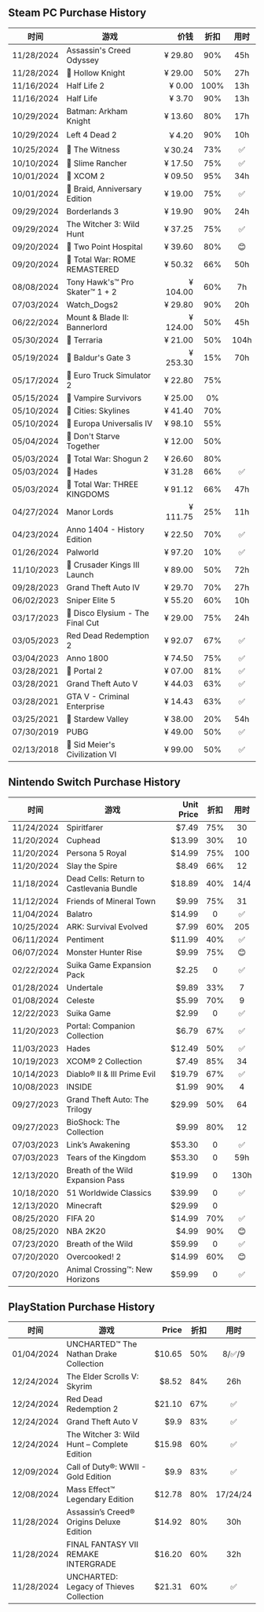 ## Steam PC Purchase History

| 时间       | 游戏                                     | 价钱           |  折扣 | 用时| 
|------------|-----------------------------------------|---------------:|:-----:|:-----:|
| 11/28/2024 | Assassin's Creed Odyssey               | ¥ 29.80         |  90%  | 45h    |
| 11/28/2024 |  Hollow Knight                         | ¥ 29.00         |  50%  | 27h    |
| 11/16/2024 | Half Life 2                             | ¥ 0.00         |  100%  |  13h    |
| 11/16/2024 | Half Life                               | ¥ 3.70         |  90%  |  13h    |
| 10/29/2024 | Batman: Arkham Knight                   | ¥ 13.60         |  80%  |  17h    |
| 10/29/2024 | Left 4 Dead 2                           | ￥4.20           |  90%  |  10h    |
| 10/25/2024 |  The Witness                           | ￥30.24         |  73%  |  ✅  |
| 10/10/2024 |  Slime Rancher                         | ¥ 17.50	     |  75%  |   ✅ |
| 10/01/2024 |  XCOM 2                                | ¥ 09.50	     |  95%  |  34h |
| 10/01/2024 |  Braid, Anniversary Edition            | ¥ 19.00	     |  75%  |  ✅  |
| 09/29/2024 | Borderlands 3                           | ¥ 19.90	     |  90%  |  24h    |
| 09/29/2024 | The Witcher 3: Wild Hunt                | ¥ 37.25	     |  75%  |  ✅  |
| 09/20/2024 |  Two Point Hospital                    | ¥ 39.60	     |  80%  |  😊  |
| 09/20/2024 |  Total War: ROME REMASTERED            | ¥ 50.32	     |  66%  |  50h |
| 08/08/2024 | Tony Hawk's™ Pro Skater™ 1 + 2          | ¥ 104.00	     |  60%  |  7h  |
| 07/03/2024 | Watch_Dogs2                             | ¥ 29.80	     |  90%  | 20h  |
| 06/22/2024 | Mount & Blade II: Bannerlord            | ¥ 124.00        |  50%  |  45h    |
| 05/30/2024 |  Terraria                              | ¥ 21.00	     |  50%  | 104h |
| 05/19/2024 |  Baldur's Gate 3                       | ¥ 253.30        |  15%  |  70h |
| 05/17/2024 |  Euro Truck Simulator 2                | ¥ 22.80	     |  75%  |      |
| 05/15/2024 |  Vampire Survivors                     | ¥ 25.00	     |  0%   |      |
| 05/10/2024 |  Cities: Skylines                      | ¥ 41.40	     |  70%  |      |
| 05/10/2024 |  Europa Universalis IV                 | ¥ 98.10	     |  55%  |      |
| 05/04/2024 |  Don't Starve Together                 | ¥ 12.00	     |  50%  |      |
| 05/03/2024 |  Total War: Shogun 2                   | ¥ 26.60	     |  80%  |      |
| 05/03/2024 |  Hades                                 | ¥ 31.28         |  66%  |  ✅    |
| 05/03/2024 |  Total War: THREE KINGDOMS             | ¥ 91.12         |  66%  |  47h    |
| 04/27/2024 | Manor Lords                             | ¥ 111.75        |  25%  |  11h   |
| 04/23/2024 | Anno 1404 - History Edition             | ¥ 22.50	     |  70%  | ✅    |
| 01/26/2024 | Palworld                                | ¥ 97.20	     |  10%  |   ✅   |
| 11/10/2023 |  Crusader Kings III Launch             | ¥ 89.00	     |  50%  |  72h    |
| 09/28/2023 | Grand Theft Auto IV                     | ¥ 29.70	     |  70%  | 27h     |
| 06/02/2023 | Sniper Elite 5                          | ¥ 55.20	     |  60%  |  10h  |
| 03/17/2023 |  Disco Elysium - The Final Cut         | ¥ 29.00	     |  75%  |   24h   |
| 03/05/2023 | Red Dead Redemption 2                   | ¥ 92.07	     |  67%  |   ✅   |
| 03/04/2023 | Anno 1800                               | ¥ 74.50	     |  75%  |    ✅  |
| 03/28/2021 |  Portal 2                              | ¥ 07.00         |  81%  |  ✅    |
| 03/28/2021 | Grand Theft Auto V                      | ¥ 44.03         |  63%  |   ✅   |
| 03/28/2021 | GTA V - Criminal Enterprise             | ¥ 14.43         |  63%  | ✅     |
| 03/25/2021 |  Stardew Valley                        | ¥ 38.00         |  20%  |   54h   |
| 07/30/2019 | PUBG                                    | ¥ 49.00	     |  50%  |  ✅    |
| 02/13/2018 |  Sid Meier's Civilization VI           | ¥ 99.00	     |  50%  |   ✅   |

## Nintendo Switch Purchase History

| 时间       | 游戏                                         | Unit Price   |  折扣 | 用时| 
|------------|---------------------------------------------|-------------:|:-----:|:-----:|
| 11/24/2024 | Spiritfarer                                 |$7.49       | 75%   |30|
| 11/20/2024 | Cuphead                                     |$13.99       | 30%   |10|
| 11/20/2024 | Persona 5 Royal                             |$14.99        | 75%   |100|
| 11/20/2024 | Slay the Spire                              |$8.49        | 66%   |12|
| 11/18/2024 | Dead Cells: Return to Castlevania Bundle    |$18.89        | 40%   |14/4|
| 11/12/2024 | Friends of Mineral Town                     | $9.99       |  75%   | 31 |
| 11/04/2024 | Balatro                                     | $14.99       |  0    | ✅ |
| 10/25/2024 | ARK: Survival Evolved                       | $7.99        |  60%  | 205  |
| 06/11/2024 | Pentiment                                   | $11.99       | 40%   |  ✅     |
| 06/07/2024 | Monster Hunter Rise                         | $9.99        |  75%  |  😊 |
| 02/22/2024 | Suika Game Expansion Pack                   | $2.25        |  0    |  ✅ |
| 01/28/2024 | Undertale                                   | $9.89        |  33%  | 7  |
| 01/08/2024 | Celeste                                     | $5.99        |  70%  | 9  |
| 12/22/2023 | Suika Game                                  | $2.99        |  0    | ✅  |
| 11/20/2023 | Portal: Companion Collection                | $6.79        |  67%  |  ✅ |
| 11/03/2023 | Hades                                       | $12.49       |  50%  | ✅  |
| 10/19/2023 | XCOM® 2 Collection                          | $7.49        |  85%  | 34  |
| 10/14/2023 | Diablo® II & III Prime Evil             | $19.79       |  67% | ✅  |
| 10/08/2023 | INSIDE                                  | $1.99        |   90% | 4 |
| 09/27/2023 | Grand Theft Auto: The Trilogy           | $29.99       |  50%  | 64 |
| 09/27/2023 | BioShock: The Collection                | $9.99        | 80%   | 12  |
| 07/03/2023 | Link’s Awakening                        | $53.30       | 0   | ✅  |
| 07/03/2023 | Tears of the Kingdom                    | $53.30       | 0  | 59h |
| 12/13/2020 | Breath of the Wild Expansion Pass       | $19.99       | 0   | 130h  |
| 10/18/2020 | 51 Worldwide Classics                   | $39.99       |  0  | ✅  |
| 12/13/2020 | Minecraft                               | $29.99       | 0   |   |
| 08/25/2020 | FIFA 20                                 | $14.99       |  70%  |  ✅ |
| 08/25/2020 | NBA 2K20                                | $4.99        |  90%  | 😊  |
| 07/23/2020 | Breath of the Wild                      | $59.99       |  0  | ✅  |
| 07/20/2020 | Overcooked! 2                           | $14.99       |  60%  | 😊  |
| 07/20/2020 | Animal Crossing™: New Horizons          | $59.99       |  0  |  ✅ |

## PlayStation Purchase History

| 时间       | 游戏                                          | Price           |  折扣 | 用时| 
|------------|----------------------------------------------|---------------:|:-----:|:-----:|
| 01/04/2024 | UNCHARTED™ The Nathan Drake Collection       | $10.65        |  50%  | 8/✅/9  |
| 12/24/2024 | The Elder Scrolls V: Skyrim                  | $8.52        |  84%  | 26h  |
| 12/24/2024 | Red Dead Redemption 2                        | $21.10        |  67%  | ✅  |
| 12/24/2024 | Grand Theft Auto V                           | $9.9        |  83%  |  ✅ |
| 12/24/2024 | The Witcher 3: Wild Hunt – Complete Edition  | $15.98       |  60%  |  ✅ |
| 12/09/2024 | Call of Duty®: WWII - Gold Edition           | $9.9        |  83%  | ✅  |
| 12/08/2024 | Mass Effect™ Legendary Edition               | $12.78        |  80%  |  17/24/24 |
| 11/28/2024 | Assassin’s Creed® Origins Deluxe Edition     | $14.92        |  80%  |  30h  |
| 11/28/2024 | FINAL FANTASY VII REMAKE INTERGRADE          | $16.20       |  60%  | 32h  |
| 11/28/2024 | UNCHARTED: Legacy of Thieves Collection      | $21.31        |  60%  |✅   |